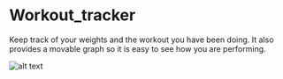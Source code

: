 # Workout_tracker

Keep track of your weights and the workout you have been doing.
It also provides a movable graph so it is easy to see how you are performing.

![alt text](screenshots/ben2.png "Image of front page")
